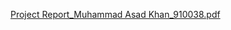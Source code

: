 [Project Report_Muhammad Asad Khan_910038.pdf](https://github.com/user-attachments/files/15859035/Project.Report_Muhammad.Asad.Khan_910038.pdf)
